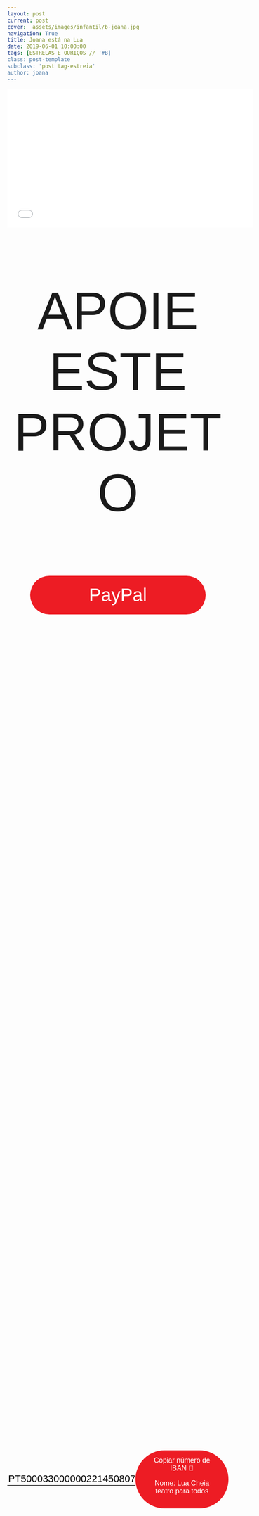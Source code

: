 ```yaml
---
layout: post
current: post
cover:  assets/images/infantil/b-joana.jpg
navigation: True
title: Joana está na Lua
date: 2019-06-01 10:00:00
tags: [ESTRELAS E OURIÇOS // '#B]
class: post-template
subclass: 'post tag-estreia'
author: joana
---
```


<!-- warning: keep the content after the ? in the link, for autoplay -->
<iframe width="560" height="315" src=" ------- ?rel=0&amp;autoplay=1&amp;controls=0&amp;showinfo=0" frameborder="0" allow="accelerometer; autoplay; encrypted-media; gyroscope; picture-in-picture" allowfullscreen></iframe>



<!-- CSS code for some personalization -->
<style>
    .button {
      margin: auto;  
      display: block;
      border-radius: 70px;
      background-color: #ED1C24;
      border: none;
      color: #FFFFFF;
      text-align: center;
      font-family: "Verdana", sans-serif;
      font-size: 2.6rem;
      padding: 20px;
      width: 25rem;
      transition: all 0.5s;
      cursor: pointer;
    }
    
    .button span {
      cursor: pointer;
      display: inline-block;
      position: relative;
      transition: 0.5s;
    }
    
    .button span:after {
      content: '\00bb';
      position: absolute;
      opacity: 0;
      top: 0;
      right: -20px;
      transition: 0.5s;
    }
    
    .button:hover span {
      padding-right: 25px;
    }
    
    .button:hover span:after {
      opacity: 1;
      right: 0;
       display: inline-block;
    }


    .apoia {
        font-family: "Avant Garde", Avantgarde, "Century Gothic", CenturyGothic, "AppleGothic", sans-serif;
        font-size: 3vmax;
        text-align: center;
        text-transform: uppercase;
        text-rendering: optimizeLegibility;
    }


    .iban{
      margin: auto;  
      text-align: center;
      font-family: "Verdana", sans-serif;
      font-size: 1.8rem;
      padding-top: 2rem;
    }

    .btn {
      border: none;
      background-color: inherit;
      padding: 14px 28px;
      font-size: 16px;
      cursor: pointer;
      display: inline-block;
      font-family: "Verdana", sans-serif;
      border-radius: 70px;
    }

    .btn:hover {background: #454545;}

    .success {color: green;}
    .info {color: dodgerblue;}
    .warning {color: orange;}
    .danger {color: red;}
    .default {color: black;}

    /* Blue */
    .info {
      color: white;
      background: #2196F3;
      background-color: #ED1C24;
      font-family: "Verdana", sans-serif;
    }

    .info:hover {
      background: #454545;
      color: white;
    }

    .no-outline:focus {
      outline: none;
    }

  .info_numbers{
    font-family: "Verdana", sans-serif;
    font-size: 1.4rem;
  }
    
    .centerthat{
      height: 100%;
      display: flex;
      align-items: center;
      justify-content: center;
    }

    input {
      border-top-style: hidden;
      border-right-style: hidden;
      border-left-style: hidden;
      border-bottom-style: groove;
    }

</style>

<!-- JAVASCRIPT functions for autocopying text-->
<script>
function myFunction() {
  /* Get the text field */
  var copyText = document.getElementById("myInput");

  /* Select the text field */
  copyText.select();
  copyText.setSelectionRange(0, 99999); /*For mobile devices*/

  /* Copy the text inside the text field */
  document.execCommand("copy");

  // /* Alert the copied text */
  // alert("Copied the text: " + copyText.value);
}
function myFunction2() {
  /* Get the text field */
  var copyText = document.getElementById("myInput2");

  /* Select the text field */
  copyText.select();
  copyText.setSelectionRange(0, 99999); /*For mobile devices*/

  /* Copy the text inside the text field */
  document.execCommand("copy");

  // /* Alert the copied text */
  // alert("Copied the text: " + copyText.value);
}
</script>




<div class="center">
    <p class = "apoia">APOIE ESTE PROJETO</p> 
    <button class="button" onclick="window.location.href = 'https://www.paypal.com/cgi-bin/webscr?cmd=_s-xclick&hosted_button_id=6M3EYZJ46GX8C&source=url';"><span>PayPal </span></button> 
<br>
<div class = "centerthat">
  <!-- The text field -->
  <input type="text" class="no-outline info_numbers" value="PT50003300000022145080705" id="myInput"> 
  <!-- The button used to copy the text -->
  <button class="btn info"  onclick="myFunction()">Copiar número de IBAN 🏧<br />

  Nome: Lua Cheia teatro para todos </button>
</div>
<br>
<br>

<div class = "centerthat"> 
  <!-- The text field -->
  <input type="text" class="no-outline info_numbers" value="938018777" id="myInput2">
  <!-- The button used to copy the text -->
  <button class="btn info" onclick="myFunction2()">Copiar número de MBWAY 📲</button>
</div>
</div>
<br>


"Joana está na Lua" conta as aventuras de uma pequena menina que, pelos poderes de uma máquina mágica e após múltiplas aventuras, se torna cada vez mais pequena até encontrar o mundo das miniaturas. Uma história que nasce no teatro, eterniza-se no livro e se recria num conto animado mantendo sempre a sua essência: o jogo do sonho e do grande e pequeno em permanente movimento. 


Com Ana Enes e Maria João Trindade
Ilustrações de Danuta Wojciechowska e Inês do Carmo


## LUA CHEIA  - teatro para todos
É uma companhia profissional que nasce em 1996, em Lisboa. Em 1998 constitui-se como associação cultural, tendo como objetivo criar e produzir espetáculos teatrais, assim como ações de animação cultural.
Desenvolve a criação artística numa articulação constante entre ator, objeto e marioneta, criando uma relação transversal com todas as áreas de expressão artística. 

Com um trabalho direcionado à infância, "teatro para todos" quer dizer que se dirige a um público alargado, que inclua igualmente jovens e adultos. 

Desde 2015 dinamiza a CASA DO CORETO, uma antiga serralharia transformada num espaço cultural em parceria com a Junta de Freguesia de Carnide. Mantém uma programação regular com espetáculos de teatro e marionetas, intercâmbios e acolhimentos de companhias nacionais e internacionais, oficinas artísticas, exposições temporárias e projetos comunitários.

No sentido da marca de identidade da Casa do Coreto e de fidelização de público aposta no desenvolvimento de dois projetos de cariz anual – Cucu! espetáculos para bebés, que assume o formato de Festival e reúne diferentes propostas de sensibilização às artes desde a primeira infância; e Gargalhadas na Lua, Mostra Internacional de Humor e Comicidade.


### Segue a Lua Cheia
* Site: <a href="https://www.luacheia.pt">https://www.luacheia.pt</a>
* Facebook: <a href="https://www.facebook.com/LuaCheiapt/">https://www.facebook.com/LuaCheiapt/</a>


# Com o apoio de Estrelas & Ouriços

